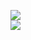 [![](https://img.shields.io/badge/Made%20With-Github%20Spray-lightgrey.svg?style=for-the-badge&logo=github)](https://github.com/Annihil/github-spray#22140)  
[![](https://i.imgur.com/2DrTn0Z.gif)](https://github.com/Annihil/github-spray)